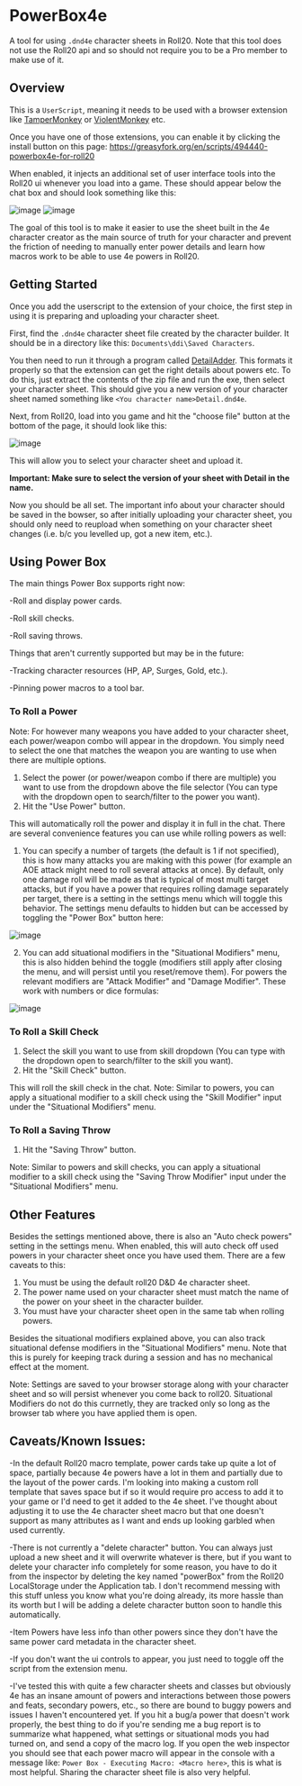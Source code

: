 # PowerBox4e
A tool for using ```.dnd4e``` character sheets in Roll20.
Note that this tool does not use the Roll20 api and so should not require you to be a Pro member to make use of it.

## Overview
This is a ```UserScript```, meaning it needs to be used with a browser extension like [TamperMonkey](https://www.tampermonkey.net/) or [ViolentMonkey](https://chromewebstore.google.com/detail/violentmonkey/jinjaccalgkegednnccohejagnlnfdag) etc.

Once you have one of those extensions, you can enable it by clicking the install button on this page:
https://greasyfork.org/en/scripts/494440-powerbox4e-for-roll20

When enabled, it injects an additional set of user interface tools into the Roll20 ui whenever you load into a game. These should appear below the chat box and should look something like this:

![image](https://github.com/jackpoll4100/PowerBox4e/assets/43215677/4edd7c40-1220-4243-b81b-45d4716db3c9)
![image](https://github.com/jackpoll4100/PowerBox4e/assets/43215677/13731669-4408-48eb-81ba-5b0e0b2d667f)

The goal of this tool is to make it easier to use the sheet built in the 4e character creator as the main source of truth for your character and prevent the friction of needing to manually enter power details and learn how macros work to be able to use 4e powers in Roll20.

## Getting Started

Once you add the userscript to the extension of your choice, the first step in using it is preparing and uploading your character sheet.

First, find the ```.dnd4e``` character sheet file created by the character builder. It should be in a directory like this: ```Documents\ddi\Saved Characters```.

You then need to run it through a program called [DetailAdder](https://github.com/CBLoader/DetailAdder/releases/tag/v2.0).
This formats it properly so that the extension can get the right details about powers etc.
To do this, just extract the contents of the zip file and run the exe, then select your character sheet.
This should give you a new version of your character sheet named something like ```<You character name>Detail.dnd4e```.

Next, from Roll20, load into you game and hit the "choose file" button at the bottom of the page, it should look like this:

![image](https://github.com/jackpoll4100/PowerBox4e/assets/43215677/aa8f8c46-9a52-41ca-b40a-579f07c49a35)

This will allow you to select your character sheet and upload it.

**Important: Make sure to select the version of your sheet with Detail in the name.**

Now you should be all set. The important info about your character should be saved in the bowser, so after initially uploading your character sheet, you should only need to reupload when something on your character sheet changes (i.e. b/c you levelled up, got a new item, etc.).

## Using Power Box

The main things Power Box supports right now:

-Roll and display power cards.

-Roll skill checks.

-Roll saving throws.

Things that aren't currently supported but may be in the future:

-Tracking character resources (HP, AP, Surges, Gold, etc.).

-Pinning power macros to a tool bar.

### To Roll a Power

Note: For however many weapons you have added to your character sheet, each power/weapon combo will appear in the dropdown. You simply need to select the one that matches the weapon you are wanting to use when there are multiple options.

1) Select the power (or power/weapon combo if there are multiple) you want to use from the dropdown above the file selector (You can type with the dropdown open to search/filter to the power you want).
2) Hit the "Use Power" button.

This will automatically roll the power and display it in full in the chat.
There are several convenience features you can use while rolling powers as well:

1) You can specify a number of targets (the default is 1 if not specified), this is how many attacks you are making with this power (for example an AOE attack might need to roll several attacks at once). By default, only one damage roll will be made as that is typical of most multi target attacks, but if you have a power that requires rolling damage separately per target, there is a setting in the settings menu which will toggle this behavior. The settings menu defaults to hidden but can be accessed by toggling the "Power Box" button here:

![image](https://github.com/jackpoll4100/PowerBox4e/assets/43215677/1b12798a-542c-4dca-88fe-dff45ec98bfa)

2) You can add situational modifiers in the "Situational Modifiers" menu, this is also hidden behind the toggle (modifiers still apply after closing the menu, and will persist until you reset/remove them). For powers the relevant modifiers are "Attack Modifier" and "Damage Modifier". These work with numbers or dice formulas:

![image](https://github.com/jackpoll4100/PowerBox4e/assets/43215677/3a8ba899-7924-49da-93a8-322acf7dd8f4)

### To Roll a Skill Check
1) Select the skill you want to use from skill dropdown (You can type with the dropdown open to search/filter to the skill you want).
2) Hit the "Skill Check" button.

This will roll the skill check in the chat.
Note:
Similar to powers, you can apply a situational modifier to a skill check using the "Skill Modifier" input under the "Situational Modifiers" menu.

### To Roll a Saving Throw
1) Hit the "Saving Throw" button.

Note:
Similar to powers and skill checks, you can apply a situational modifier to a skill check using the "Saving Throw Modifier" input under the "Situational Modifiers" menu.

## Other Features

Besides the settings mentioned above, there is also an "Auto check powers" setting in the settings menu. When enabled, this will auto check off used powers in your character sheet once you have used them. There are a few caveats to this:

1) You must be using the default roll20 D&D 4e character sheet.
2) The power name used on your character sheet must match the name of the power on your sheet in the character builder.
3) You must have your character sheet open in the same tab when rolling powers.

Besides the situational modifiers explained above, you can also track situational defense modifiers in the "Situational Modifiers" menu. Note that this is purely for keeping track during a session and has no mechanical effect at the moment.

Note:
Settings are saved to your browser storage along with your character sheet and so will persist whenever you come back to roll20.
Situational Modifiers do not do this currnetly, they are tracked only so long as the browser tab where you have applied them is open.

## Caveats/Known Issues:

-In the default Roll20 macro template, power cards take up quite a lot of space, partially because 4e powers have a lot in them and partially due to the layout of the power cards. I'm looking into making a custom roll template that saves space but if so it would require pro access to add it to your game or I'd need to get it added to the 4e sheet. I've thought about adjusting it to use the 4e character sheet macro but that one doesn't support as many attributes as I want and ends up looking garbled when used currently.

-There is not currently a "delete character" button. You can always just upload a new sheet and it will overwrite whatever is there, but if you want to delete your character info completely for some reason, you have to do it from the inspector by deleting the key named "powerBox" from the Roll20 LocalStorage under the Application tab. I don't recommend messing with this stuff unless you know what you're doing already, its more hassle than its worth but I will be adding a delete character button soon to handle this automatically.

-Item Powers have less info than other powers since they don't have the same power card metadata in the character sheet.

-If you don't want the ui controls to appear, you just need to toggle off the script from the extension menu.

-I've tested this with quite a few character sheets and classes but obviously 4e has an insane amount of powers and interactions between those powers and feats, secondary powers, etc., so there are bound to buggy powers and issues I haven't encountered yet. If you hit a bug/a power that doesn't work properly, the best thing to do if you're sending me a bug report is to summarize what happened, what settings or situational mods you had turned on, and send a copy of the macro log. If you open the web inspector you should see that each power macro will appear in the console with a message like: ```Power Box - Executing Macro: <Macro here>```, this is what is most helpful. Sharing the character sheet file is also very helpful.
